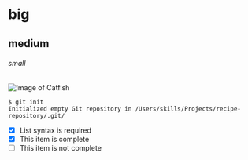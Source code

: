 # big
## medium
###### small

![Image of Catfish](https://i.redd.it/bbjlytbkv3n91.jpg)

```
$ git init
Initialized empty Git repository in /Users/skills/Projects/recipe-repository/.git/
```

- [x] List syntax is required
- [x] This item is complete
- [ ] This item is not complete
